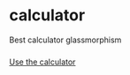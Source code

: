 # calculator
Best calculator glassmorphism
###
[Use the calculator](https://chircami.github.io/calculator/)
